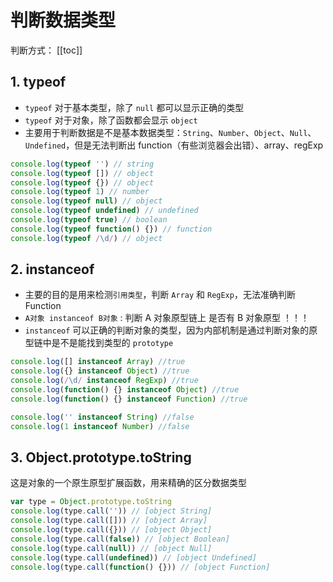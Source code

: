 # 判断数据类型

判断方式：
[[toc]]

## 1. typeof

- `typeof` 对于基本类型，除了 `null` 都可以显示正确的类型
- `typeof` 对于对象，除了函数都会显示 `object`
- 主要用于判断数据是不是基本数据类型：`String`、`Number`、`Object`、`Null`、`Undefined`，但是无法判断出 function（有些浏览器会出错）、array、regExp

```js
console.log(typeof '') // string
console.log(typeof []) // object
console.log(typeof {}) // object
console.log(typeof 1) // number
console.log(typeof null) // object
console.log(typeof undefined) // undefined
console.log(typeof true) // boolean
console.log(typeof function() {}) // function
console.log(typeof /\d/) // object
```

## 2. instanceof

- 主要的目的是用来检测`引用类型`，判断 `Array` 和 `RegExp`，无法准确判断 Function
- `A对象 instanceof B对象` : 判断 A 对象原型链上 是否有 B 对象原型 ！！！
- `instanceof` 可以正确的判断对象的类型，因为内部机制是通过判断对象的原型链中是不是能找到类型的 `prototype`

```js
console.log([] instanceof Array) //true
console.log({} instanceof Object) //true
console.log(/\d/ instanceof RegExp) //true
console.log(function() {} instanceof Object) //true
console.log(function() {} instanceof Function) //true

console.log('' instanceof String) //false
console.log(1 instanceof Number) //false
```

## 3. Object.prototype.toString

这是对象的一个原生原型扩展函数，用来精确的区分数据类型

```js
var type = Object.prototype.toString
console.log(type.call('')) // [object String]
console.log(type.call([])) // [object Array]
console.log(type.call({})) // [object Object]
console.log(type.call(false)) // [object Boolean]
console.log(type.call(null)) // [object Null]
console.log(type.call(undefined)) // [object Undefined]
console.log(type.call(function() {})) // [object Function]
```
